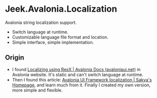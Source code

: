 # Jeek.Avalonia.Localization
Avalonia string localization support.

- Switch language at runtime.
- Customizable language file format and location.
- Simple interface, simple implementation.

## Origin

- I found [Localizing using ResX | Avalonia Docs (avaloniaui.net)](https://docs.avaloniaui.net/docs/guides/implementation-guides/localizing) in Avalonia website. It's static and can't switch language at runtime.
- Then I found this article: [Avalonia UI Framework localization | Sakya's Homepage](https://www.sakya.it/wordpress/avalonia-ui-framework-localization/), and learn much from it. Finally I created my own version, more simple and flexible.
